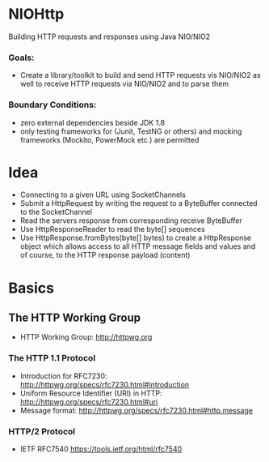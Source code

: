 # NIOHttp

Building HTTP requests and responses using Java NIO/NIO2

### Goals:
* Create a library/toolkit to build and send HTTP requests vis NIO/NIO2 as well to receive HTTP requests via NIO/NIO2 and to parse them

### Boundary Conditions:
* zero external dependencies beside JDK 1.8
* only testing frameworks for (Junit, TestNG or others) and mocking frameworks (Mockito, PowerMock etc.) are permitted

# Idea

 * Connecting to a given URL using SocketChannels
 * Submit a HttpRequest by writing the request to a ByteBuffer connected to the SocketChannel
 * Read the servers response from corresponding receive ByteBuffer
  * Use HttpResponseReader to read the byte[] sequences
  * Use HttpResponse.fromBytes(byte[] bytes) to create a HttpResponse object which allows access to all HTTP message fields and values and of course, to the HTTP response payload (content) 

# Basics
## The HTTP Working Group
* HTTP Working Group: http://httpwg.org

### The HTTP 1.1 Protocol 

* Introduction for RFC7230: http://httpwg.org/specs/rfc7230.html#introduction
* Uniform Resource Identifier (URI) in HTTP: http://httpwg.org/specs/rfc7230.html#uri
* Message format: http://httpwg.org/specs/rfc7230.html#http.message

### HTTP/2 Protocol

* IETF RFC7540 https://tools.ietf.org/html/rfc7540


